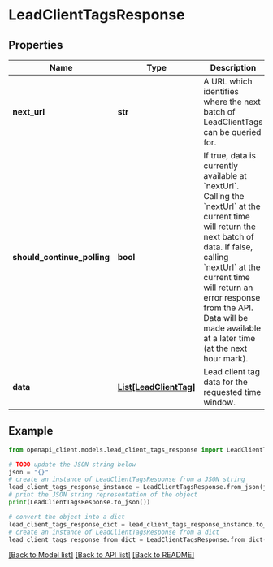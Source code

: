 # LeadClientTagsResponse


## Properties

Name | Type | Description | Notes
------------ | ------------- | ------------- | -------------
**next_url** | **str** | A URL which identifies where the next batch of LeadClientTags can be queried for.  | 
**should_continue_polling** | **bool** | If true, data is currently available at &#x60;nextUrl&#x60;.    Calling the &#x60;nextUrl&#x60; at the current time will return the next batch of data.   If false, calling &#x60;nextUrl&#x60; at the current time will return an error response from the API.     Data will be made available at a later time (at the next hour mark).  | 
**data** | [**List[LeadClientTag]**](LeadClientTag.md) | Lead client tag data for the requested time window.  | 

## Example

```python
from openapi_client.models.lead_client_tags_response import LeadClientTagsResponse

# TODO update the JSON string below
json = "{}"
# create an instance of LeadClientTagsResponse from a JSON string
lead_client_tags_response_instance = LeadClientTagsResponse.from_json(json)
# print the JSON string representation of the object
print(LeadClientTagsResponse.to_json())

# convert the object into a dict
lead_client_tags_response_dict = lead_client_tags_response_instance.to_dict()
# create an instance of LeadClientTagsResponse from a dict
lead_client_tags_response_from_dict = LeadClientTagsResponse.from_dict(lead_client_tags_response_dict)
```
[[Back to Model list]](../README.md#documentation-for-models) [[Back to API list]](../README.md#documentation-for-api-endpoints) [[Back to README]](../README.md)


